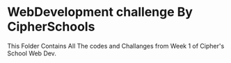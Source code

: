 # WebDevelopment challenge By CipherSchools

This Folder Contains All The codes and Challanges from Week 1 of Cipher's School Web Dev.
